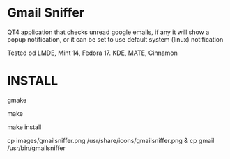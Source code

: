 Gmail Sniffer
============

QT4 application that checks unread google emails, if any it will show a popup notification, or it can be set to use default system (linux) notification

Tested od LMDE, Mint 14, Fedora 17. KDE, MATE, Cinnamon

INSTALL
============

gmake

make

make install

cp images/gmailsniffer.png /usr/share/icons/gmailsniffer.png & cp gmail /usr/bin/gmailsniffer 
